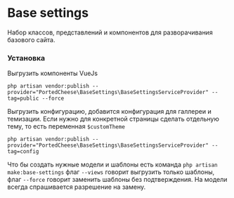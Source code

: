 # Base settings

Набор классов, представлений и компонентов для разворачивания базового сайта.

### Установка

Выгрузить компоненты VueJs

`php artisan vendor:publish --provider="PortedCheese\BaseSettings\BaseSettingsServiceProvider" --tag=public --force`

Выгрузить конфигурацию, добавится конфигурация для галлереи и темизации. Если нужно для конкретной страницы сделать отдельную тему, то есть переменная `$customTheme`

`php artisan vendor:publish --provider="PortedCheese\BaseSettings\BaseSettingsServiceProvider" --tag=config`

Что бы создать нужные модели и шаблоны есть команда
`php artisan make:base-settings` флаг `--views` говорит выгрузить только шаблоны, флаг `--force` говорит заменить шаблоны без подтверждения. На модели всегда спрашивается разрешение на замену.